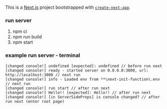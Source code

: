 This is a [Next.js](https://nextjs.org/) project bootstrapped with [`create-next-app`](https://github.com/vercel/next.js/tree/canary/packages/create-next-app).

### run server

1. npm ci
2. npm run build
3. npm start

### example run server - terminal

```
[changed console!] undefined [expected]: undefined // before run next
[changed console!] ready - started server on 0.0.0.0:3000, url: http://localhost:3000 // next run
[changed console!] info - Loaded env from **\next-init-function\.env // next run
[changed console!] run start // after run next
[changed console!] Hello!! [expected]: Hello!! // after run next
[changed console!] [in ServerSideProps] is console changed? // after run next (enter root page)
```
